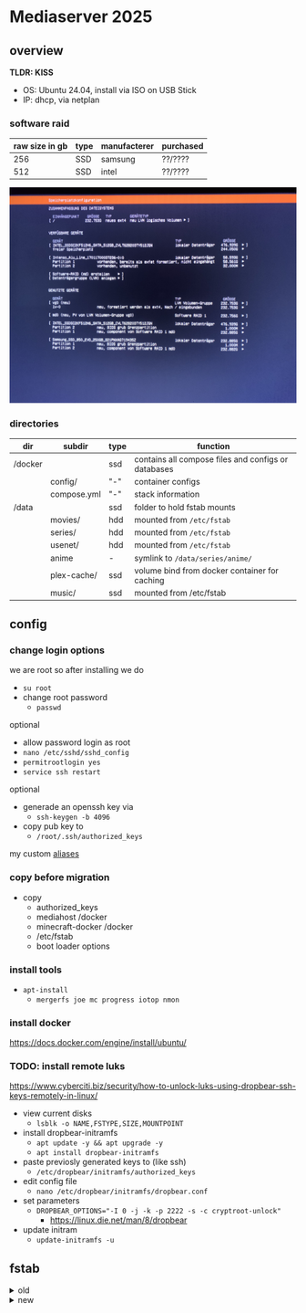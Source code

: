 # Mediaserver 2025

## overview

**TLDR: KISS**

- OS: Ubuntu 24.04, install via ISO on USB Stick
- IP: dhcp, via netplan


### software raid


| raw size in gb | type | manufacterer | purchased |
| -------------- | ---- | ------------ | --------- |
| 256            | SSD  | samsung      | ??/????   |
| 512            | SSD  | intel        | ??/????   |

![configure md0 on install](<img/md0.jpg>)

### directories

| dir     | subdir      | type | function                                            |
| ------- | ----------- | ---- | --------------------------------------------------- |
| /docker |             | ssd  | contains all compose files and configs or databases |
|         | config/     | "-"  | container configs                                   |
|         | compose.yml | "-"  | stack information                                   |
| /data   |             | ssd  | folder to hold fstab mounts                         |
|         | movies/     | hdd  | mounted from `/etc/fstab`                           |
|         | series/     | hdd  | mounted from `/etc/fstab`                           |
|         | usenet/     | hdd  | mounted from `/etc/fstab`                           |
|         | anime       | -    | symlink to `/data/series/anime/`                    |
|         | plex-cache/ | ssd  | volume bind from docker container for caching       |
|         | music/      | ssd  | mounted from /etc/fstab                             |


## config

### change login options

we are root so after installing we do

- `su root`
- change root password
  - `passwd`

optional

- allow password login as root
- `nano /etc/sshd/sshd_config`
- `permitrootlogin yes`
- `service ssh restart`

optional

- generade an openssh key via
  - `ssh-keygen -b 4096`
- copy pub key to
  - `/root/.ssh/authorized_keys`

my custom [aliases](aliases.md)

### copy before migration
- copy
  - authorized_keys
  - mediahost /docker
  - minecraft-docker /docker
  - /etc/fstab
  - boot loader options

### install tools
- `apt-install`
  - `mergerfs joe mc progress iotop nmon`

### install docker

https://docs.docker.com/engine/install/ubuntu/


### TODO: install remote luks

<https://www.cyberciti.biz/security/how-to-unlock-luks-using-dropbear-ssh-keys-remotely-in-linux/>

- view current disks
  - `lsblk -o NAME,FSTYPE,SIZE,MOUNTPOINT`
- install dropbear-initramfs
  - `apt update -y && apt upgrade -y`
  - `apt install dropbear-initramfs`
- paste previosly generated keys to (like ssh)
  - `/etc/dropbear/initramfs/authorized_keys`
- edit config file
  - `nano /etc/dropbear/initramfs/dropbear.conf`
- set parameters
  - `DROPBEAR_OPTIONS="-I 0 -j -k -p 2222 -s -c cryptroot-unlock"`
    - <https://linux.die.net/man/8/dropbear>
- update initram
  - `update-initramfs -u`


## fstab

<details><summary>old</summary>

```bash
# /etc/fstab: static file system information.
#
# Use 'blkid' to print the universally unique identifier for a
# device; this may be used with UUID= as a more robust way to name devices
# that works even if disks are added and removed. See fstab(5).
#
# <file system> <mount point>   <type>  <options>       <dump>  <pass>
# / was on /dev/sda2 during curtin installation
/dev/disk/by-uuid/566a8c55-0ed1-4f4f-8013-65d046e57f39 / ext4 defaults 0 1
/swap.img       none    swap    sw      0       0

# SERIES HDD PASSTHROUGH (4TB Seagate 07/2024)
UUID=5c34014d-50f6-4070-b1c4-673c8d86791e /mnt/series-disk1 auto nosuid,nodev,nofail,x-gvfs-show 0 0

# MOVIES HDD PASSTROUGH (1TB Seagate ??/????)
UUID=0b77fe0a-e6c3-49a1-bca3-b30ed7039a08 /mnt/movies-disk1 auto nosuid,nodev,nofail,x-gvfs-show 0 0

# MOVIES HDD PASSTROUGH (1TB Hitachi ??/????)
UUID=13318462-ba16-40b2-9a7b-fc54da4f33c7 /mnt/movies-disk2 auto nosuid,nodev,nofail,x-gvfs-show 0 0

# USENET SSD RAID10 ZFS from Host
UUID=afb11cdf-d080-4c87-a420-387f7acee893 /data/usenet auto nosuid,nodev,nofail,x-gvfs-show 0 0

# MergerFS to show all systems 1 disk at all times no matter what lies below it || https://github.com/trapexit/mergerfs
# Movies
/mnt/movies-disk1:/mnt/movies-disk2 /data/movies mergerfs defaults,nonempty,allow_other,category.create=mfs,use_ino,cache.files=auto-full,moveonenospc=true,dropcacheonclose=true 0 0
# Series
/mnt/series-disk1 /data/series mergerfs defaults,nonempty,allow_other,category.create=mfs,use_ino,cache.files=auto-full,moveonenospc=true,dropcacheonclose=true 0 0
```
</details>

<details><summary>new</summary>
```bash
# /etc/fstab: static file system information.
#
# Use 'blkid' to print the universally unique identifier for a
# device; this may be used with UUID= as a more robust way to name devices
# that works even if disks are added and removed. See fstab(5).
#
# <file system> <mount point>   <type>  <options>       <dump>  <pass>
# / was on /dev/vg0/lv-0 during curtin installation
# https://alexskra.com/blog/ubuntu-20-04-with-software-raid1-and-uefi/
/dev/disk/by-id/dm-uuid-LVM-HkqjQKro7jkuffVLyJ2dSVsOnzbV3cniAgQk1N9EW8x8NcqxdAixw2mbchVOZQtS / ext4 defaults 0 1
/swap.img       none    swap    sw      0       0

# SERIES HDD (4TB Seagate 07/2024)
UUID=5c34014d-50f6-4070-b1c4-673c8d86791e /mnt/series-disk1 auto nosuid,nodev,nofail,x-gvfs-show 0 0

# MOVIES HDD (4TB WD RED ??/????)
UUID=6f59b908-4376-4ccd-a98a-bc6e8a3abce1 /mnt/movies-disk1 auto nosuid,nodev,nofail,x-gvfs-show 0 0

# MOVIES HDD (1TB Seagate ??/????)
UUID=0b77fe0a-e6c3-49a1-bca3-b30ed7039a08 /mnt/movies-old-disk1 auto nosuid,nodev,nofail,x-gvfs-show 0 0

# MOVIES HDD (1TB Hitachi ??/????)
UUID=13318462-ba16-40b2-9a7b-fc54da4f33c7 /mnt/movies-old-disk2 auto nosuid,nodev,nofail,x-gvfs-show 0 0

# MergerFS to show all systems 1 disk at all times no matter what lies below it || https://github.com/trapexit/mergerfs
# Movies
/mnt/movies-old-disk1:/mnt/movies-old-disk2:/mnt/movies-disk1 /data/movies mergerfs defaults,nonempty,allow_other,category.create=mfs,use_ino,cache.files=auto-full,moveonenospc=true,dropcacheonclose=true 0 0
# Series
/mnt/series-disk1 /data/series mergerfs defaults,nonempty,allow_other,category.create=mfs,use_ino,cache.files=auto-full,moveonenospc=true,dropcacheonclose=true 0 0
```
</details>


<br/>
<br/>

[Jump to parent file](README.md)